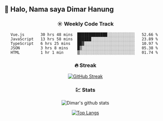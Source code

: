 ## 👋 Halo, Nama saya **Dimar Hanung**

<center>

### :sunny: Weekly Code Track
<!--START_SECTION:waka-->
```text
Vue.js       30 hrs 48 mins  █████████████░░░░░░░░░░░░   52.66 % 
JavaScript   13 hrs 58 mins  ██████░░░░░░░░░░░░░░░░░░░   23.89 % 
TypeScript   6 hrs 25 mins   ██▓░░░░░░░░░░░░░░░░░░░░░░   10.97 % 
JSON         3 hrs 8 mins    █▒░░░░░░░░░░░░░░░░░░░░░░░   05.38 % 
HTML         1 hr 1 min      ▒░░░░░░░░░░░░░░░░░░░░░░░░   01.74 % 
```
<!--END_SECTION:waka-->

### :fire: Streak

[![GitHub Streak](http://github-readme-streak-stats.herokuapp.com?user=dimar-hanung)](https://git.io/streak-stats)

### :chart: Stats

![Dimar's github stats](https://github-readme-stats.vercel.app/api?username=dimar-hanung&show_icons=true&theme=vue)

[![Top Langs](https://github-readme-stats.vercel.app/api/top-langs/?username=dimar-hanung)](#)

</center>
